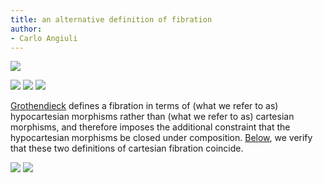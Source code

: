 ```yaml
---
title: an alternative definition of fibration
author:
- Carlo Angiuli
---
```


![](frct-003S)

![](frct-002A)
![](frct-003G)
![](frct-002C)

[Grothendieck](sga-1) defines a fibration in terms of (what we refer to as) hypocartesian morphisms rather than (what we refer to as) cartesian morphisms, and therefore imposes the additional constraint that the hypocartesian morphisms be closed under composition. [Below](frct-002B), we verify that these two definitions of cartesian fibration coincide.

![](frct-002B)
![](frct-002D)
